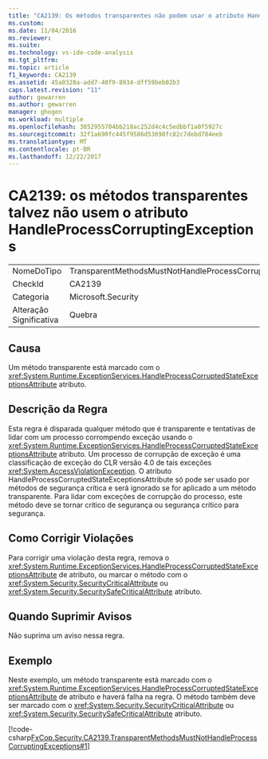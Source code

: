 ```yaml
---
title: "CA2139: Os métodos transparentes não podem usar o atributo HandleProcessCorruptingExceptions | Microsoft Docs"
ms.custom: 
ms.date: 11/04/2016
ms.reviewer: 
ms.suite: 
ms.technology: vs-ide-code-analysis
ms.tgt_pltfrm: 
ms.topic: article
f1_keywords: CA2139
ms.assetid: 45a0328a-add7-40f9-8934-dff59beb02b3
caps.latest.revision: "11"
author: gewarren
ms.author: gewarren
manager: ghogen
ms.workload: multiple
ms.openlocfilehash: 3852955704bb218ac252d4c4c5edbbf1a0f5927c
ms.sourcegitcommit: 32f1a690fc445f9586d53698fc82c7debd784eeb
ms.translationtype: MT
ms.contentlocale: pt-BR
ms.lasthandoff: 12/22/2017
---
```

# <a name="ca2139-transparent-methods-may-not-use-the-handleprocesscorruptingexceptions-attribute"></a>CA2139: os métodos transparentes talvez não usem o atributo HandleProcessCorruptingExceptions
|||  
|-|-|  
|NomeDoTipo|TransparentMethodsMustNotHandleProcessCorruptingExceptions|  
|CheckId|CA2139|  
|Categoria|Microsoft.Security|  
|Alteração Significativa|Quebra|  
  
## <a name="cause"></a>Causa  
 Um método transparente está marcado com o <xref:System.Runtime.ExceptionServices.HandleProcessCorruptedStateExceptionsAttribute> atributo.  
  
## <a name="rule-description"></a>Descrição da Regra  
 Esta regra é disparada qualquer método que é transparente e tentativas de lidar com um processo corrompendo exceção usando o <xref:System.Runtime.ExceptionServices.HandleProcessCorruptedStateExceptionsAttribute> atributo. Um processo de corrupção de exceção é uma classificação de exceção do CLR versão 4.0 de tais exceções <xref:System.AccessViolationException>. O atributo HandleProcessCorruptedStateExceptionsAttribute só pode ser usado por métodos de segurança crítica e será ignorado se for aplicado a um método transparente. Para lidar com exceções de corrupção do processo, este método deve se tornar crítico de segurança ou segurança crítico para segurança.  
  
## <a name="how-to-fix-violations"></a>Como Corrigir Violações  
 Para corrigir uma violação desta regra, remova o <xref:System.Runtime.ExceptionServices.HandleProcessCorruptedStateExceptionsAttribute> de atributo, ou marcar o método com o <xref:System.Security.SecurityCriticalAttribute> ou <xref:System.Security.SecuritySafeCriticalAttribute> atributo.  
  
## <a name="when-to-suppress-warnings"></a>Quando Suprimir Avisos  
 Não suprima um aviso nessa regra.  
  
## <a name="example"></a>Exemplo  
 Neste exemplo, um método transparente está marcado com o <xref:System.Runtime.ExceptionServices.HandleProcessCorruptedStateExceptionsAttribute> de atributo e haverá falha na regra. O método também deve ser marcado com o <xref:System.Security.SecurityCriticalAttribute> ou <xref:System.Security.SecuritySafeCriticalAttribute> atributo.  
  
 [!code-csharp[FxCop.Security.CA2139.TransparentMethodsMustNotHandleProcessCorruptingExceptions#1](../code-quality/codesnippet/CSharp/ca2139-transparent-methods-may-not-use-the-handleprocesscorruptingexceptions-attribute_1.cs)]